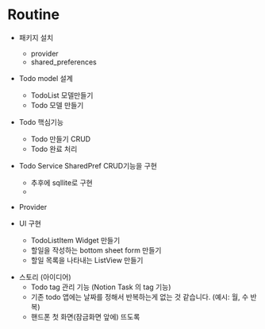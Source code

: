 # Routine

- 패키지 설치

  - provider
  - shared_preferences

- Todo model 설계

  - TodoList 모델만들기
  - Todo 모델 만들기

- Todo 핵심기능
  - Todo 만들기 CRUD
  - Todo 완료 처리

* Todo Service SharedPref CRUD기능을 구현

  - 추후에 sqllite로 구현
  -

* Provider

* UI 구현
  - TodoListItem Widget 만들기
  - 할일을 작성하는 bottom sheet form 만들기
  - 할일 목록을 나타내는 ListView 만들기

- 스토리 (아이디어)
  - Todo tag 관리 기능 (Notion Task 의 tag 기능)
  - 기존 todo 앱에는 날짜를 정해서 반복하는게 없는 것 같습니다. (예시: 월, 수 반복)
  - 핸드폰 첫 화면(잠금화면 앞에) 뜨도록
